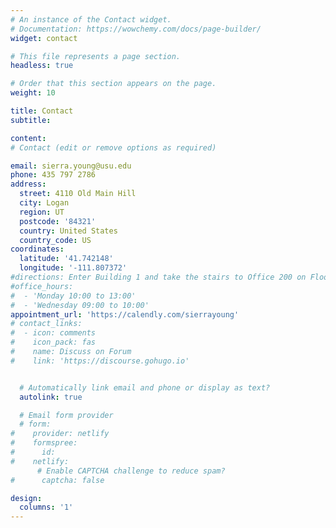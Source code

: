 ```yaml
---
# An instance of the Contact widget.
# Documentation: https://wowchemy.com/docs/page-builder/
widget: contact

# This file represents a page section.
headless: true

# Order that this section appears on the page.
weight: 10

title: Contact
subtitle:

content:
# Contact (edit or remove options as required)

email: sierra.young@usu.edu
phone: 435 797 2786
address:
  street: 4110 Old Main Hill
  city: Logan
  region: UT
  postcode: '84321'
  country: United States
  country_code: US
coordinates:
  latitude: '41.742148'
  longitude: '-111.807372'
#directions: Enter Building 1 and take the stairs to Office 200 on Floor 2
#office_hours:
#  - 'Monday 10:00 to 13:00'
#  - 'Wednesday 09:00 to 10:00'
appointment_url: 'https://calendly.com/sierrayoung'
# contact_links:
#  - icon: comments
#    icon_pack: fas
#    name: Discuss on Forum
#    link: 'https://discourse.gohugo.io'


  # Automatically link email and phone or display as text?
  autolink: true

  # Email form provider
  # form:
#    provider: netlify
#    formspree:
#      id:
#    netlify:
      # Enable CAPTCHA challenge to reduce spam?
#      captcha: false

design:
  columns: '1'
---
```


